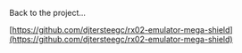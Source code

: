 Back to the project...

[https://github.com/djtersteegc/rx02-emulator-mega-shield](https://github.com/djtersteegc/rx02-emulator-mega-shield)

